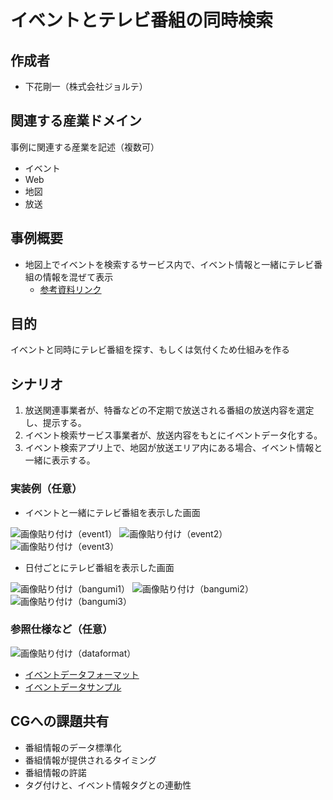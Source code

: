 # イベントとテレビ番組の同時検索

## 作成者
- 下花剛一（株式会社ジョルテ）

## 関連する産業ドメイン
事例に関連する産業を記述（複数可）
- イベント
- Web
- 地図
- 放送

## 事例概要
- 地図上でイベントを検索するサービス内で、イベント情報と一緒にテレビ番組の情報を混ぜて表示
  - [参考資料リンク](https://github.com/w3c-cg/mcm-jp/blob/main/reports/use-cases/event-metadata/%E5%8F%82%E8%80%83%E8%B3%87%E6%96%99.pdf)

## 目的
イベントと同時にテレビ番組を探す、もしくは気付くため仕組みを作る

## シナリオ

1. 放送関連事業者が、特番などの不定期で放送される番組の放送内容を選定し、提示する。
2. イベント検索サービス事業者が、放送内容をもとにイベントデータ化する。
3. イベント検索アプリ上で、地図が放送エリア内にある場合、イベント情報と一緒に表示する。

### 実装例（任意）

- イベントと一緒にテレビ番組を表示した画面

![画像貼り付け（event1）](https://w3c-cg.github.io/mcm-jp/reports/use-cases/event-metadata/event1.png "event1")
![画像貼り付け（event2）](https://w3c-cg.github.io/mcm-jp/reports/use-cases/event-metadata/event2.png "event2")
![画像貼り付け（event3）](https://w3c-cg.github.io/mcm-jp/reports/use-cases/event-metadata/event3.png "event3")

- 日付ごとにテレビ番組を表示した画面

![画像貼り付け（bangumi1）](https://w3c-cg.github.io/mcm-jp/reports/use-cases/event-metadata/bangumi1.png "bangumi1")
![画像貼り付け（bangumi2）](https://w3c-cg.github.io/mcm-jp/reports/use-cases/event-metadata/bangumi2.png "bangumi2")
![画像貼り付け（bangumi3）](https://w3c-cg.github.io/mcm-jp/reports/use-cases/event-metadata/bangumi3.png "bangumi3")

### 参照仕様など（任意）

![画像貼り付け（dataformat）](https://w3c-cg.github.io/mcm-jp/reports/use-cases/event-metadata/format.png "dataformat")
- [イベントデータフォーマット](https://w3c-cg.github.io/mcm-jp/reports/use-cases/event-metadata/event-data-format.xlsx)
- [イベントデータサンプル](https://w3c-cg.github.io/mcm-jp/reports/use-cases/event-metadata/event-data_2025-01-14_2025-01-31.xlsx)

## CGへの課題共有
- 番組情報のデータ標準化
- 番組情報が提供されるタイミング
- 番組情報の許諾
- タグ付けと、イベント情報タグとの連動性
